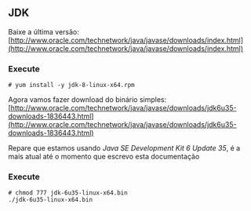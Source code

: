 JDK
---

Baixe a última versão: [http://www.oracle.com/technetwork/java/javase/downloads/index.html](http://www.oracle.com/technetwork/java/javase/downloads/index.html)     
    
### Execute
    # yum install -y jdk-8-linux-x64.rpm

Agora vamos fazer download do binário simples: [http://www.oracle.com/technetwork/java/javase/downloads/jdk6u35-downloads-1836443.html](http://www.oracle.com/technetwork/java/javase/downloads/jdk6u35-downloads-1836443.html)
    
Repare que estamos usando _Java SE Development Kit 6 Update 35_, 
é a mais atual até o momento que escrevo esta documentação
    
### Execute 
    # chmod 777 jdk-6u35-linux-x64.bin
    ./jdk-6u35-linux-x64.bin
